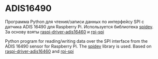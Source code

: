 # ADIS16490

Программа Python для чтения/записи данных по интерфейсу SPI с датчика ADIS 16490 для Raspberry Pi. Используется библиотека [spidev](https://github.com/doceme/py-spidev). За основу взяты [raspi-driver-adis16460](https://github.com/islandpeak/raspi-driver-adis16460) и [rpi-spi](https://github.com/omgzergrush/rpi-spi)    

Python program for reading/writing data over the SPI interface from the ADIS 16490 sensor for Raspberry Pi. The [spidev](https://github.com/doceme/py-spidev) library is used. Based on [raspi-driver-adis16460](https://github.com/islandpeak/raspi-driver-adis16460) and [rpi-spi](https://github.com/omgzergrush/rpi-spi)    


